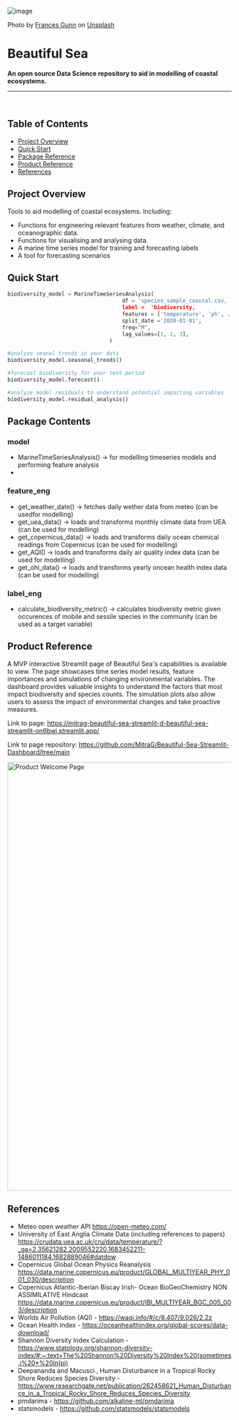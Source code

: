![image](imgs/frances-gunn-9dMzyieG4OI-unsplash.jpg)

Photo by <a href="https://unsplash.com/@francesgunn?utm_source=unsplash&utm_medium=referral&utm_content=creditCopyText">Frances Gunn</a> on <a href="https://unsplash.com/photos/9dMzyieG4OI?utm_source=unsplash&utm_medium=referral&utm_content=creditCopyText">Unsplash</a>
  
# Beautiful Sea
**An open source Data Science repository to aid in modelling of coastal ecosystems.**

---

<br>

## Table of Contents

- [Project Overview](#project-overview)
- [Quick Start](#quick-start)
- [Package Reference](#package-reference)
- [Product Reference](#product-reference)
- [References](#references)

## Project Overview

Tools to aid modelling of coastal ecosystems. Including:

- Functions for engineering relevant features from weather, climate, and oceanographic data.
- Functions for visualising and analysing data.
- A marine time series model for training and forecasting labels
- A tool for forecasting scenarios 

## Quick Start

```python
biodiversity_model = MarineTimeSeriesAnalysis(
                                    df = 'species_sample_coastal.csv,
                                    label =  'biodiversity,
                                    features = ['temperature', 'ph', ... 'chlorophyll'],
                                    split_date ='2020-01-01',
                                    freq="M",
                                    lag_values=[1, 2, 3],
                                )

#analyze seanal trends in your data
biodiversity_model.seasonal_trends()

#forecast biodiversity for your test period
biodiversity_model.forecast()

#analyze model residuals to understand potential impacting variables
biodiversity_model.residual_analysis()
```

## Package Contents
### model
- MarineTimeSeriesAnalysis() -> for modelling timeseries models and performing feature analysis
-
### feature_eng
- get_weather_date() -> fetches daily wether data from meteo (can be usedfor modelling)
- get_uea_data() -> loads and transforms monthly climate data from UEA (can be used for modelling)
- get_copernicus_data() -> loads and transforms daily ocean chemical readings from Copernicus (can be used for modelling)
- get_AQI() -> loads and transforms daily air quality index data (can be used for modelling)
- get_ohi_data() -> loads and transforms yearly oncean health index data (can be used for modelling)

### label_eng
- calculate_biodiversity_metric() -> calculates biodiversity metric given occurences of mobile and sessile species in the community (can be used as a target variable)

## Product Reference
A MVP interactive Streamlit page of Beautiful Sea's capabilities is available to view. The page showcases time series model results, feature importances and simulations of changing environmental variables. The dashboard provides valuable insights to understand the factors that most impact biodiversity and species counts. The simulation plots also allow users to assess the impact of environmental changes and take proactive measures.

Link to page: https://mitrag-beautiful-sea-streamlit-d-beautiful-sea-streamlit-on6bwj.streamlit.app/

Link to page repository: https://github.com/MitraG/Beautiful-Sea-Streamlit-Dashboard/tree/main

<img width="960" alt="Product Welcome Page" src="https://github.com/StuartJMc/beautiful-sea/assets/82417027/309852b0-7d05-495f-8b0f-8a477af23b42">

## References

- Meteo open weather API https://open-meteo.com/
- University of East Anglia Climate Data (including references to papers) https://crudata.uea.ac.uk/cru/data/temperature/?_ga=2.35621282.2009552220.1683452211-1486011184.1682889046#datdow
- Copernicus Global Ocean Physics Reanalysis https://data.marine.copernicus.eu/product/GLOBAL_MULTIYEAR_PHY_001_030/description
- Copernicus Atlantic-Iberian Biscay Irish- Ocean BioGeoChemistry NON ASSIMILATIVE Hindcast  https://data.marine.copernicus.eu/product/IBI_MULTIYEAR_BGC_005_003/description
- Worlds Air Pollution (AQI) - https://waqi.info/#/c/8.407/9.026/2.2z
- Ocean Health Index - https://oceanhealthindex.org/global-scores/data-download/
- Shannon Diversity Index Calculation - https://www.statology.org/shannon-diversity-index/#:~:text=The%20Shannon%20Diversity%20Index%20(sometimes,i%20*%20ln(pi)
- Deepananda and Macusci , Human Disturbance in a Tropical Rocky Shore Reduces Species Diversity - https://www.researchgate.net/publication/262458621_Human_Disturbance_in_a_Tropical_Rocky_Shore_Reduces_Species_Diversity
- pmdarima - https://github.com/alkaline-ml/pmdarima
- statsmodels - https://github.com/statsmodels/statsmodels

